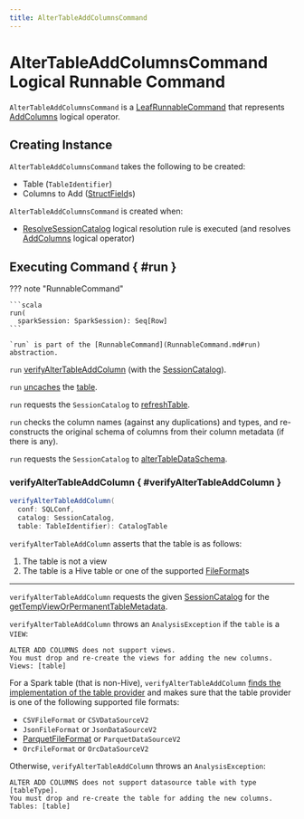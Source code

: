 ```yaml
---
title: AlterTableAddColumnsCommand
---
```


# AlterTableAddColumnsCommand Logical Runnable Command

`AlterTableAddColumnsCommand` is a [LeafRunnableCommand](LeafRunnableCommand.md) that represents [AddColumns](AddColumns.md) logical operator.

## Creating Instance

`AlterTableAddColumnsCommand` takes the following to be created:

* <span id="table"> Table (`TableIdentifier`)
* <span id="colsToAdd"> Columns to Add ([StructField](../types/StructField.md)s)

`AlterTableAddColumnsCommand` is created when:

* [ResolveSessionCatalog](../logical-analysis-rules/ResolveSessionCatalog.md) logical resolution rule is executed (and resolves [AddColumns](AddColumns.md) logical operator)

## Executing Command { #run }

??? note "RunnableCommand"

    ```scala
    run(
      sparkSession: SparkSession): Seq[Row]
    ```

    `run` is part of the [RunnableCommand](RunnableCommand.md#run) abstraction.

`run` [verifyAlterTableAddColumn](#verifyAlterTableAddColumn) (with the [SessionCatalog](../SessionCatalog.md)).

`run` [uncaches](../CommandUtils.md#uncacheTableOrView) the [table](#table).

`run` requests the `SessionCatalog` to [refreshTable](../SessionCatalog.md#refreshTable).

`run` checks the column names (against any duplications) and types, and re-constructs the original schema of columns from their column metadata (if there is any).

`run` requests the `SessionCatalog` to [alterTableDataSchema](../SessionCatalog.md#alterTableDataSchema).

### verifyAlterTableAddColumn { #verifyAlterTableAddColumn }

```scala
verifyAlterTableAddColumn(
  conf: SQLConf,
  catalog: SessionCatalog,
  table: TableIdentifier): CatalogTable
```

`verifyAlterTableAddColumn` asserts that the table is as follows:

1. The table is not a view
1. The table is a Hive table or one of the supported [FileFormat](../files/FileFormat.md)s

---

`verifyAlterTableAddColumn` requests the given [SessionCatalog](../SessionCatalog.md) for the [getTempViewOrPermanentTableMetadata](../SessionCatalog.md#getTempViewOrPermanentTableMetadata).

`verifyAlterTableAddColumn` throws an `AnalysisException` if the `table` is a `VIEW`:

```text
ALTER ADD COLUMNS does not support views.
You must drop and re-create the views for adding the new columns. Views: [table]
```

For a Spark table (that is non-Hive), `verifyAlterTableAddColumn` [finds the implementation of the table provider](../DataSource.md#lookupDataSource) and makes sure that the table provider is one of the following supported file formats:

* `CSVFileFormat` or `CSVDataSourceV2`
* `JsonFileFormat` or `JsonDataSourceV2`
* [ParquetFileFormat](../parquet/ParquetFileFormat.md) or `ParquetDataSourceV2`
* `OrcFileFormat` or `OrcDataSourceV2`

Otherwise, `verifyAlterTableAddColumn` throws an `AnalysisException`:

```text
ALTER ADD COLUMNS does not support datasource table with type [tableType].
You must drop and re-create the table for adding the new columns. Tables: [table]
```
